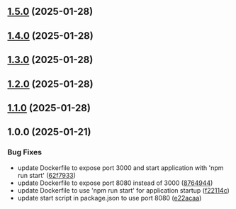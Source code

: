 ## [1.5.0](https://github.com/Ridvan-bot/az-auto-protal/compare/v1.4.0...v1.5.0) (2025-01-28)

## [1.4.0](https://github.com/Ridvan-bot/az-auto-protal/compare/v1.3.0...v1.4.0) (2025-01-28)

## [1.3.0](https://github.com/Ridvan-bot/az-auto-protal/compare/v1.2.0...v1.3.0) (2025-01-28)

## [1.2.0](https://github.com/Ridvan-bot/az-auto-protal/compare/v1.1.0...v1.2.0) (2025-01-28)

## [1.1.0](https://github.com/Ridvan-bot/az-auto-protal/compare/v1.0.0...v1.1.0) (2025-01-28)

## 1.0.0 (2025-01-21)

### Bug Fixes

* update Dockerfile to expose port 3000 and start application with 'npm run start' ([62f7933](https://github.com/Ridvan-bot/az-auto-protal/commit/62f7933275596428fe100a5bd9b3bd330f002175))
* update Dockerfile to expose port 8080 instead of 3000 ([8764944](https://github.com/Ridvan-bot/az-auto-protal/commit/8764944fc36c02c8ccf06501912e7f4c0a87dedd))
* update Dockerfile to use 'npm run start' for application startup ([f22114c](https://github.com/Ridvan-bot/az-auto-protal/commit/f22114cee687a71493e137084dff04832c477ff8))
* update start script in package.json to use port 8080 ([e22acaa](https://github.com/Ridvan-bot/az-auto-protal/commit/e22acaafb09ebfda9f8f110b4119a6847724c994))

